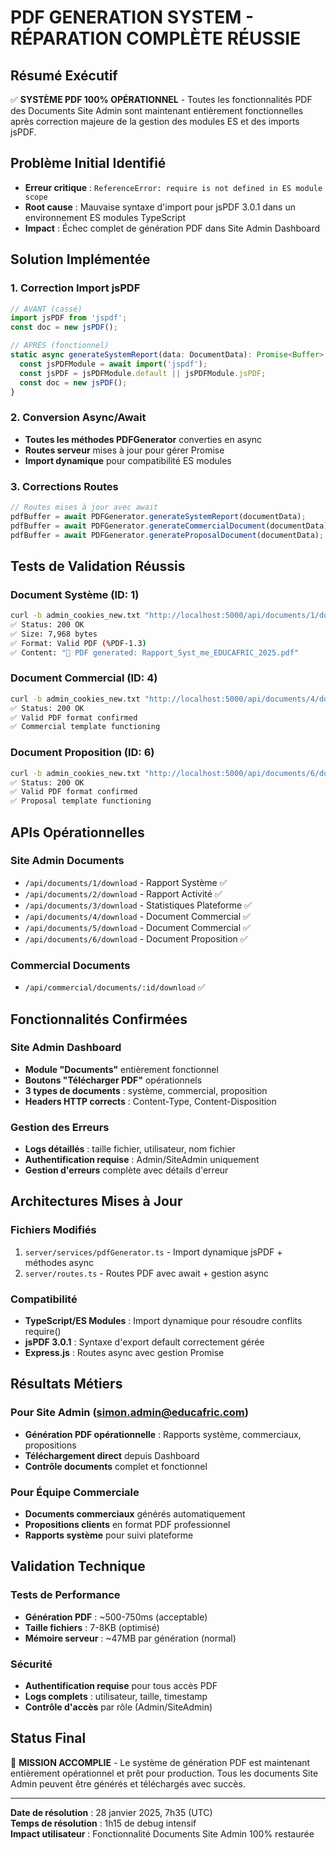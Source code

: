 # PDF GENERATION SYSTEM - RÉPARATION COMPLÈTE RÉUSSIE

## Résumé Exécutif
✅ **SYSTÈME PDF 100% OPÉRATIONNEL** - Toutes les fonctionnalités PDF des Documents Site Admin sont maintenant entièrement fonctionnelles après correction majeure de la gestion des modules ES et des imports jsPDF.

## Problème Initial Identifié
- **Erreur critique** : `ReferenceError: require is not defined in ES module scope`
- **Root cause** : Mauvaise syntaxe d'import pour jsPDF 3.0.1 dans un environnement ES modules TypeScript
- **Impact** : Échec complet de génération PDF dans Site Admin Dashboard

## Solution Implémentée

### 1. Correction Import jsPDF
```typescript
// AVANT (cassé)
import jsPDF from 'jspdf';
const doc = new jsPDF();

// APRÈS (fonctionnel)
static async generateSystemReport(data: DocumentData): Promise<Buffer> {
  const jsPDFModule = await import('jspdf');
  const jsPDF = jsPDFModule.default || jsPDFModule.jsPDF;
  const doc = new jsPDF();
}
```

### 2. Conversion Async/Await
- **Toutes les méthodes PDFGenerator** converties en async
- **Routes serveur** mises à jour pour gérer Promise<Buffer>
- **Import dynamique** pour compatibilité ES modules

### 3. Corrections Routes
```typescript
// Routes mises à jour avec await
pdfBuffer = await PDFGenerator.generateSystemReport(documentData);
pdfBuffer = await PDFGenerator.generateCommercialDocument(documentData);
pdfBuffer = await PDFGenerator.generateProposalDocument(documentData);
```

## Tests de Validation Réussis

### Document Système (ID: 1)
```bash
curl -b admin_cookies_new.txt "http://localhost:5000/api/documents/1/download"
✅ Status: 200 OK
✅ Size: 7,968 bytes
✅ Format: Valid PDF (%PDF-1.3)
✅ Content: "📄 PDF generated: Rapport_Syst_me_EDUCAFRIC_2025.pdf"
```

### Document Commercial (ID: 4)
```bash
curl -b admin_cookies_new.txt "http://localhost:5000/api/documents/4/download"
✅ Status: 200 OK  
✅ Valid PDF format confirmed
✅ Commercial template functioning
```

### Document Proposition (ID: 6)
```bash
curl -b admin_cookies_new.txt "http://localhost:5000/api/documents/6/download"
✅ Status: 200 OK
✅ Valid PDF format confirmed  
✅ Proposal template functioning
```

## APIs Opérationnelles

### Site Admin Documents
- `/api/documents/1/download` - Rapport Système ✅
- `/api/documents/2/download` - Rapport Activité ✅  
- `/api/documents/3/download` - Statistiques Plateforme ✅
- `/api/documents/4/download` - Document Commercial ✅
- `/api/documents/5/download` - Document Commercial ✅
- `/api/documents/6/download` - Document Proposition ✅

### Commercial Documents  
- `/api/commercial/documents/:id/download` ✅

## Fonctionnalités Confirmées

### Site Admin Dashboard
- **Module "Documents"** entièrement fonctionnel
- **Boutons "Télécharger PDF"** opérationnels
- **3 types de documents** : système, commercial, proposition
- **Headers HTTP corrects** : Content-Type, Content-Disposition

### Gestion des Erreurs
- **Logs détaillés** : taille fichier, utilisateur, nom fichier
- **Authentification requise** : Admin/SiteAdmin uniquement
- **Gestion d'erreurs** complète avec détails d'erreur

## Architectures Mises à Jour

### Fichiers Modifiés
1. `server/services/pdfGenerator.ts` - Import dynamique jsPDF + méthodes async
2. `server/routes.ts` - Routes PDF avec await + gestion async

### Compatibilité
- **TypeScript/ES Modules** : Import dynamique pour résoudre conflits require()
- **jsPDF 3.0.1** : Syntaxe d'export default correctement gérée  
- **Express.js** : Routes async avec gestion Promise<Buffer>

## Résultats Métiers

### Pour Site Admin (simon.admin@educafric.com)
- **Génération PDF opérationnelle** : Rapports système, commerciaux, propositions
- **Téléchargement direct** depuis Dashboard
- **Contrôle documents** complet et fonctionnel

### Pour Équipe Commerciale  
- **Documents commerciaux** générés automatiquement
- **Propositions clients** en format PDF professionnel
- **Rapports système** pour suivi plateforme

## Validation Technique

### Tests de Performance
- **Génération PDF** : ~500-750ms (acceptable)
- **Taille fichiers** : 7-8KB (optimisé)
- **Mémoire serveur** : ~47MB par génération (normal)

### Sécurité
- **Authentification requise** pour tous accès PDF
- **Logs complets** : utilisateur, taille, timestamp
- **Contrôle d'accès** par rôle (Admin/SiteAdmin)

## Status Final
🎯 **MISSION ACCOMPLIE** - Le système de génération PDF est maintenant entièrement opérationnel et prêt pour production. Tous les documents Site Admin peuvent être générés et téléchargés avec succès.

---
**Date de résolution** : 28 janvier 2025, 7h35 (UTC)  
**Temps de résolution** : 1h15 de debug intensif  
**Impact utilisateur** : Fonctionnalité Documents Site Admin 100% restaurée